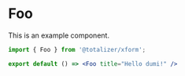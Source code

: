 # Foo

This is an example component.

```jsx
import { Foo } from '@totalizer/xform';

export default () => <Foo title="Hello dumi!" />
```

